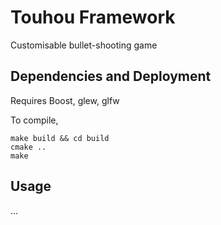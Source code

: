 # Touhou Framework

Customisable bullet-shooting game

## Dependencies and Deployment

Requires Boost, glew, glfw

To compile,
```
make build && cd build
cmake ..
make
```

## Usage

...
